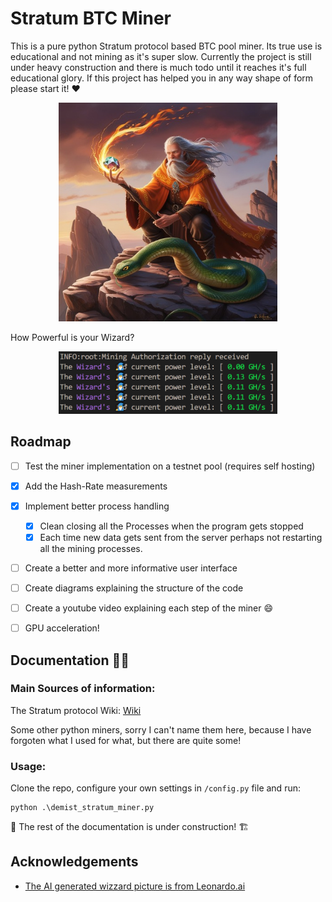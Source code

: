 
# Stratum BTC Miner

This is a pure python Stratum protocol based BTC pool miner. Its true use is educational and not mining as it's super slow. Currently the project is still under heavy construction and there is much todo until it reaches it's full educational glory. If this project has helped you in any way shape of form please start it! ♥

<p align="center">
  <img width=350 height=350 src="https://github.com/B-aublys/stratum_btc_miner/blob/main/picture/Leonardo_Phoenix_A_wispybearded_fire_wizard_with_a_fieryorange_1%20smaller.jpg">
</p>

How Powerful is your Wizard?
<p align="center">
  <img width=350 src="https://github.com/B-aublys/stratum_btc_miner/blob/main/picture/Wizzards%20power.png">
</p>

## Roadmap

* [ ]  Test the miner implementation on a testnet pool (requires self hosting)
* [x]  Add the Hash-Rate measurements
* [x]  Implement better process handling
    * [x]  Clean closing all the Processes when the program gets stopped
    * [x]  Each time new data gets sent from the server perhaps not restarting all the mining processes.
* [ ]  Create a better and more informative user interface
* [ ]  Create diagrams explaining the structure of the code
* [ ]  Create a youtube video explaining each step of the miner 😄
* [ ]  GPU acceleration!




## Documentation 👷‍♂️

### Main Sources of information:

The Stratum protocol Wiki: [Wiki](https://en.bitcoin.it/wiki/Stratum_mining_protocol#mining.notify)

Some other python miners, sorry I can't name them here, because I have forgoten what I used for what, but there are quite some!

### Usage:

Clone the repo, configure your own settings in `/config.py` file and run:

    python .\demist_stratum_miner.py

🚧 The rest of the documentation is under construction! 🏗



## Acknowledgements

 - [The AI generated wizzard picture is from Leonardo.ai](https://leonardo.ai/)


